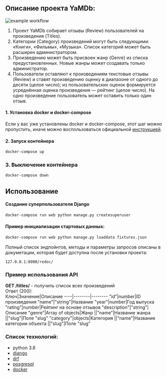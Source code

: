 ## **Описание проекта YaMDb:**

![example workflow](https://github.com/github/docs/actions/workflows/main.yml/badge.svg)

1) Проект YaMDb собирает отзывы (Review)
пользователей на произведения (Titles). 
2) Категории (Category) произведений могут быть следующими: 
«Книги», «Фильмы», «Музыка». 
Список категорий может быть 
расширен администратором.
3) Произведению может быть присвоен жанр (Genre) 
из списка предустановленных. 
Новые жанры может создавать только администратор.
4) Пользователи оставляют к произведениям текстовые отзывы 
(Review) и ставят произведению оценку в диапазоне 
от одного до десяти (целое число); 
из пользовательских оценок формируется 
усреднённая оценка произведения — рейтинг 
(целое число). 
На одно произведение пользователь может 
оставить только один отзыв.


#### 1. Установка docker и docker-compose

Если у вас уже установлены docker и docker-compose, этот шаг можно пропустить, иначе можно воспользоваться официальной [инструкцией](https://docs.docker.com/engine/install/).

#### 2. Запуск контейнера
```bash
docker-compose up
```
### 3. Выключение контейнера
```bash
docker-compose down
```


## Использование
#### Создание суперпользователя Django
```bash
docker-compose run web python manage.py createsuperuser
```

#### Пример инициализации стартовых данных:
```bash
docker-compose run web python manage.py loaddata fixtures.json
```

Полный список эндпойнтов, методы и параметры запросов описаны в докуметации, которая будет доступна после установки проекта:
```
127.0.0.1:8000/redoc/ 
```

### Пример использования API

**GET /titles/** - получить список всех произведений  
Ответ (200):  
Ключ|Значение|Описание
----|--------|--------
"id"|number|ID произведения
"name"|"string"|Название
"year"|number|Год выпуска
"rating"|number|Рейтинг на основе отзывов
"description"|"string"|Описание
"genre"|Array of objects|Жанр
||"name"|Название жанра
||"slug"|Поле "slug" 
"category"|objects|Категория
||"name"|Название категории объекта
||"slug"|Поле "slug"

### Список технологий:
* python 3.8
* [django](https://www.djangoproject.com/)
* [drf](https://www.django-rest-framework.org/)
* [posgresql](https://www.postgresql.org/)
* [docker](https://www.docker.com/)